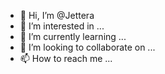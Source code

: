 - 👋 Hi, I’m @Jettera
- 👀 I’m interested in ...
- 🌱 I’m currently learning ...
- 💞️ I’m looking to collaborate on ...
- 📫 How to reach me ...

<!---
Jettera/Jettera is a ✨ special ✨ repository because its `README.md` (this file) appears on your GitHub profile.
You can click the Preview link to take a look at your changes.
--->
